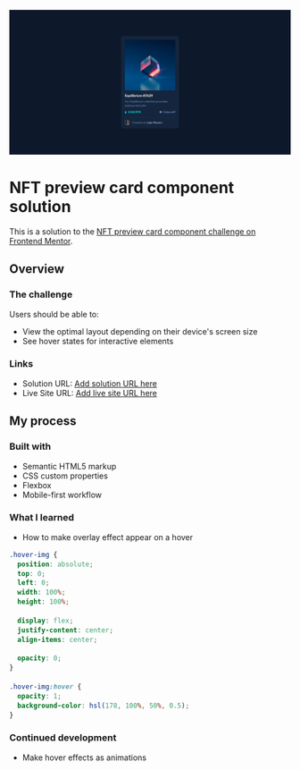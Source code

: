![](./screenshot.png)

# NFT preview card component solution

This is a solution to the [NFT preview card component challenge on Frontend Mentor](https://www.frontendmentor.io/challenges/nft-preview-card-component-SbdUL_w0U).

## Overview

### The challenge

Users should be able to:

- View the optimal layout depending on their device's screen size
- See hover states for interactive elements

### Links

- Solution URL: [Add solution URL here](https://your-solution-url.com)
- Live Site URL: [Add live site URL here](https://your-live-site-url.com)

## My process

### Built with

- Semantic HTML5 markup
- CSS custom properties
- Flexbox
- Mobile-first workflow

### What I learned

- How to make overlay effect appear on a hover

```css
.hover-img {
  position: absolute;
  top: 0;
  left: 0;
  width: 100%;
  height: 100%;

  display: flex;
  justify-content: center;
  align-items: center;

  opacity: 0;
}

.hover-img:hover {
  opacity: 1;
  background-color: hsl(178, 100%, 50%, 0.5);
}
```

### Continued development

- Make hover effects as animations
